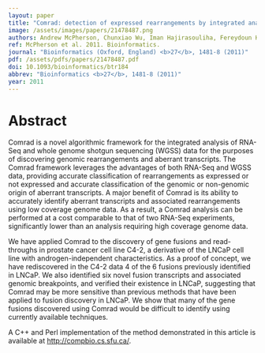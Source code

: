 ```yaml
---
layout: paper
title: "Comrad: detection of expressed rearrangements by integrated analysis of RNA-Seq and low coverage genome sequence data."
image: /assets/images/papers/21478487.png
authors: Andrew McPherson, Chunxiao Wu, Iman Hajirasouliha, Fereydoun Hormozdiari, Faraz Hach, Anna Lapuk, Stanislav Volik, Sohrab Shah, Colin Collins, S Cenk Sahinalp
ref: McPherson et al. 2011. Bioinformatics.
journal: "Bioinformatics (Oxford, England) <b>27</b>, 1481-8 (2011)"
pdf: /assets/pdfs/papers/21478487.pdf
doi: 10.1093/bioinformatics/btr184
abbrev: "Bioinformatics <b>27</b>, 1481-8 (2011)"
year: 2011
---
```


# Abstract

Comrad is a novel algorithmic framework for the integrated analysis of RNA-Seq and whole genome shotgun sequencing (WGSS) data for the purposes of discovering genomic rearrangements and aberrant transcripts. The Comrad framework leverages the advantages of both RNA-Seq and WGSS data, providing accurate classification of rearrangements as expressed or not expressed and accurate classification of the genomic or non-genomic origin of aberrant transcripts. A major benefit of Comrad is its ability to accurately identify aberrant transcripts and associated rearrangements using low coverage genome data. As a result, a Comrad analysis can be performed at a cost comparable to that of two RNA-Seq experiments, significantly lower than an analysis requiring high coverage genome data.

We have applied Comrad to the discovery of gene fusions and read-throughs in prostate cancer cell line C4-2, a derivative of the LNCaP cell line with androgen-independent characteristics. As a proof of concept, we have rediscovered in the C4-2 data 4 of the 6 fusions previously identified in LNCaP. We also identified six novel fusion transcripts and associated genomic breakpoints, and verified their existence in LNCaP, suggesting that Comrad may be more sensitive than previous methods that have been applied to fusion discovery in LNCaP. We show that many of the gene fusions discovered using Comrad would be difficult to identify using currently available techniques.

A C++ and Perl implementation of the method demonstrated in this article is available at http://compbio.cs.sfu.ca/.

